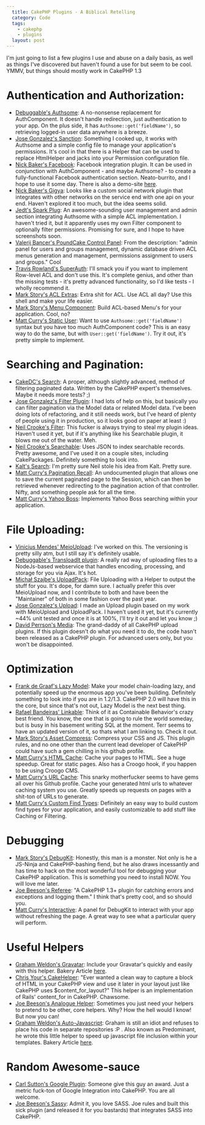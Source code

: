 ```yaml
---
  title: CakePHP Plugins - A Biblical Retelling
  category: Code
  tags:
    - cakephp
    - plugins
  layout: post
---
```


I'm just going to list a few plugins I use and abuse on a daily basis, as well as things I've discovered but haven't found a use for but seem to be cool. YMMV, but things should mostly work in CakePHP 1.3

# Authentication and Authorization:
- [Debuggable's Authsome](http://github.com/felixge/cakephp-authsome): A no-nonsense replacement for AuthComponent. It doesn't handle redirection, just authentication to your app. On the plus side, it has `Authsome::get('fieldName')`, so retrieving logged-in user data anywhere is a breeze.
- [Jose Gonzalez's Sanction](http://github.com/josegonzalez/sanction): Something I cooked up, it works with Authsome and a simple config file to manage your application's permissions. It's cool in that there is a Helper that can be used to replace HtmlHelper and jacks into your Permission configuration file.
- [Nick Baker's Facebook](http://github.com/webtechnick/CakePHP-Facebook-Plugin): Facebook integration plugin. It can be used in conjunction with AuthComponent - and maybe Authsome? - to create a fully-functional Facebook authentication section. Neato-burrito, and I hope to use it some day. There is also a demo-site [here](http://facebook.webtechnick.com/).
- [Nick Baker's Gigya](http://github.com/webtechnick/CakePHP-Gigya-Plugin): Looks like a custom social network plugin that integrates with other networks on the service end with one api on your end. Haven't explored it too much, but the idea seems solid.
- [Jedt's Spark Plug](http://github.com/jedt/spark_plug): An awesome-sounding user management and admin section integrating Authsome with a simple ACL implementation. I haven't tried it, but it apparently uses my own Filter component to optionally filter permissions. Promising for sure, and I hope to have screenshots soon.
- [Valerij Bancer's PoundCake Control Panel](http://sourceforge.net/projects/bancer/): From the description: "admin panel for users and groups management, dynamic database driven ACL menus generation and management, permissions assignment to users and groups."  Cool
- [Travis Rowland's SuperAuth](http://github.com/Theaxiom/SuperAuth): I'll smack you if you want to implement Row-level ACL and don't use this. It's complete genius, and other than the missing tests - it's pretty advanced functionality, so I'd like tests - I wholly recommend it.
- [Mark Story's ACL Extras](http://github.com/markstory/acl_extras): Extra shit for ACL. Use ACL all day? Use this shell and make your life easier.
- [Mark Story's Menu Component](http://github.com/markstory/cakephp_menu_component): Build ACL-based Menu's for your application. Cool, no?
- [Matt Curry's Static User](http://github.com/mcurry/cakephp_static_user): Want to use `Authsome::get('fieldName')` syntax but you have too much AuthComponent code? This is an easy way to do the same, but with `User::get('fieldName')`. Try it out, it's pretty simple to implement.

# Searching and Pagination:
- [CakeDC's Search](http://github.com/CakeDC/Search): A proper, although slightly advanced, method of filtering paginated data. Written by the CakePHP expert's themselves. Maybe it needs more tests? ;)
- [Jose Gonzalez's Filter Plugin](http://github.com/josegonzalez/cakephp-filter-plugin): I had lots of help on this, but basically you can filter pagination via the Model data or related Model data. I've been doing lots of refactoring, and it still needs work, but I've heard of plenty of people using it in production, so it looks good on paper at least :)
- [Neil Crooke's Filter](http://github.com/neilcrookes/filter): This fucker is always trying to steal my plugin ideas. Haven't used it yet, but if it's anything like his Searchable plugin, it blows me out of the water. Meh.
- [Neil Crooke's Searchable](http://github.com/neilcrookes/searchable): Uses JSON to index searchable records. Pretty awesome, and I've used it on a couple sites, including CakePackages. Definitely something to look into.
- [Kalt's Search](http://github.com/kalt/search): I'm pretty sure Neil stole his idea from Kalt. Pretty sure.
- [Matt Curry's Pagination Recall](http://github.com/mcurry/pagination_recall): An undocumented plugin that allows one to save the current paginated page to the Session, which can then be retrieved whenever redirecting to the pagination action of that controller. Nifty, and something people ask for all the time.
- [Matt Curry's Yahoo Boss](http://github.com/mcurry/yahoo_boss): Implements Yahoo Boss searching within your application.

# File Uploading:
- [Vinicius Mendes' MeioUpload](http://github.com/jrbasso/MeioUpload): I've worked on this. The versioning is pretty silly atm, but I still say it's definitely usable.
- [Debuggable's TransloadIt plugin](http://github.com/felixge/cakephp-transload_it): A really rad way of uploading files to a NodeJs-based webservice that handles encoding, processing, and storage for you via Ajax. It's hot.
- [Michał Szajbe's UploadPack](http://github.com/szajbus/uploadpack): File Uploading with a Helper to output the stuff for you. It's dope, for damn sure. I actually prefer this over MeioUpload now, and I contribute to both and have been the "Maintainer" of both in some fashion over the past year.
- [Jose Gonzalez's Upload](http://github.com/josegonzalez/upload): I made an Upload plugin based on my work with MeioUpload and UploadPack. I haven't used it yet, but it's currently ~44% unit tested and once it is at 100%, I'll try it out and let you know ;)
- [David Perrson's Media](http://github.com/davidpersson/media): The grand-daddy of all CakePHP upload plugins. If this plugin doesn't do what you need it to do, the code hasn't been released as a CakePHP plugin. For advanced users only, but you won't be disappointed.

# Optimization
- [Frank de Graaf's Lazy Model](http://github.com/Phally/lazy_model): Make your model chain-loading lazy, and potentially speed up the enormous app you've been building. Definitely something to look into if you are in 1.2/1.3. CakePHP 2.0 will have this in the core, but since that's not out, Lazy Model is the next best thing.
- [Rafael Bandeiras' Linkable](http://github.com/Terr/linkable): Think of it as Containable Behavior's crazy best friend. You know, the one that is going to rule the world someday, but is busy in his basement writing SQL at the moment. Terr seems to have an updated version of it, so thats what I am linking to. Check it out.
- [Mark Story's Asset Compress](http://github.com/markstory/asset_compress): Compress your CSS and JS. This plugin rules, and no one other than the current lead developer of CakePHP could have such a gem chilling in his github profile.
- [Matt Curry's HTML Cache](http://github.com/mcurry/html_cache): Cache your pages to HTML. See a huge speedup. Great for static pages. Also has a Croogo hook, if you happen to be using Croogo CMS.
- [Matt Curry's URL Cache](http://github.com/mcurry/url_cache): This snarky motherfucker seems to have gems all over his Github profile. Cache your generated html urls to whatever caching system you use. Greatly speeds up requests on pages with a shit-ton of URLs to generate.
- [Matt Curry's Custom Find Types](http://github.com/mcurry/find): Definitely an easy way to build custom find types for your application, and easily customizable to add stuff like Caching or Filtering.

# Debugging
- [Mark Story's DebugKit](http://github.com/cakephp/debug_kit): Honestly, this man is a monster. Not only is he a JS-Ninja and CakePHP-bashing fiend, but he also draws incessantly and has time to hack on the most wonderful tool for debugging your CakePHP application. This is something you need to install NOW. You will love me later.
- [Joe Beeson's Referee](http://github.com/joebeeson/referee): "A CakePHP 1.3+ plugin for catching errors and exceptions and logging them." I think that's pretty cool, and so should you.
- [Matt Curry's Interactive](http://github.com/mcurry/interactive): A panel for DebugKit to interact with your app without refreshing the page. A great way to see what a particular query will perform.

# Useful Helpers
- [Graham Weldon's Gravatar](http://github.com/predominant/CakePHP-Goodies/blob/master/views/helpers/gravatar.php): Include your Gravatar's quickly and easily with this helper. Bakery Article [here](http://bakery.cakephp.org/articles/view/gravatar-helper).
- [Chris Your's CakeHelper](http://snipt.net/chrisyour/cakephp-content_for-capture-html-block-for-layout/): "Ever wanted a clean way to capture a block of HTML in your CakePHP view and use it later in your layout just like CakePHP uses $content_for_layout?" This helper is an implementation of Rails' content_for in CakePHP. Chawsome.
- [Joe Beeson's Analogue Helper](http://github.com/joebeeson/analogue): Sometimes you just need your helpers to pretend to be other, core helpers. Why? How the hell would I know! But now you can!
- [Graham Weldon's Auto-Javascript](http://github.com/predominant/CakePHP-Goodies/blob/master/views/helpers/auto_javascript.php): Graham is still an idiot and refuses to place his code in separate repositories :P . Also known as Predominant, he wrote this little helper to speed up javascript file inclusion within your templates. Bakery Article [here](http://bakery.cakephp.org/articles/view/automatic-javascript-includer-helper).

# Random Awesome-sauce
- [Carl Sutton's Google Plugin](http://github.com/dogmatic69/cakephp_google_plugin): Someone give this guy an award. Just a metric fuck-ton of Google Integration into CakePHP. You are all welcome.
- [Joe Beeson's Sassy](http://github.com/joebeeson/sassy): Admit it, you love SASS. Joe rules and built this sick plugin (and released it for you bastards) that integrates SASS into CakePHP.